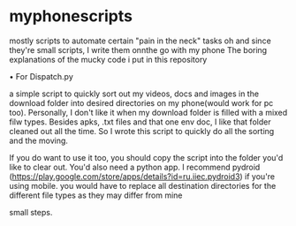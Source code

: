 # myphonescripts
mostly scripts to automate certain "pain in the neck" tasks
oh and since they're small scripts, I write them onnthe go with my phone
The boring explanations of the mucky code i put in this repository

• For Dispatch.py

a simple script to quickly sort out my videos, docs and images in the download folder into desired directories on my phone(would work for pc too). Personally, I don't like it when my download folder is filled with a mixed filw types. Besides apks, .txt files and that one env doc, I like that folder cleaned out all the time. So I wrote this script to quickly do all the sorting and the moving.

If you do want to use it too, you should copy the script into the folder you'd like to clear out. You'd also need a python app. I recommend pydroid  (https://play.google.com/store/apps/details?id=ru.iiec.pydroid3) if you're using mobile.
you would have to replace all destination directories for the different file types as they may differ from mine


small steps.
